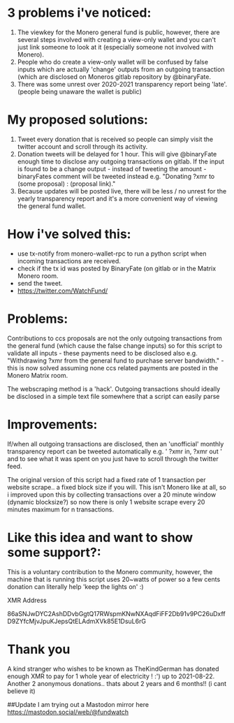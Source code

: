 # 3 problems i've noticed:

1. The viewkey for the Monero general fund is public, however, there are several steps involved with creating a view-only wallet and you can't just link someone to look at it (especially someone not involved with Monero).
2. People who do create a view-only wallet will be confused by false inputs which are actually 'change' outputs from an outgoing transaction (which are disclosed on Moneros gitlab repository by @binaryFate.
3. There was some unrest over 2020-2021 transparency report being 'late'. (people being unaware the wallet is public)

# My proposed solutions:

1. Tweet every donation that is received so people can simply visit the twitter account and scroll through its activity.
2. Donation tweets will be delayed for 1 hour. This will give @binaryFate enough time to disclose any outgoing transactions on gitlab. If the input is found to be a change output - instead of tweeting the amount - binaryFates comment will be tweeted instead e.g. "Donating ?xmr to (some proposal) : (proposal link)."
3. Because updates will be posted live, there will be less / no unrest for the yearly transparency report and it's a more convenient way of viewing the general fund wallet.

# How i've solved this:

- use tx-notify from monero-wallet-rpc to run a python script when incoming transactions are received.
- check if the tx id was posted by BinaryFate (on gitlab or in the Matrix Monero room.
- send the tweet.
- https://twitter.com/WatchFund/
  
# Problems:

Contributions to ccs proposals are not the only outgoing transactions from the general fund (which cause the false change inputs) so for this script to validate all inputs - these payments need to be disclosed also e.g. "Withdrawing ?xmr from the general fund to purchase server bandwidth." - this is now solved assuming none ccs related payments are posted in the Monero Matrix room.

The webscraping method is a 'hack'. Outgoing transactions should ideally be disclosed in a simple text file somewhere that a script can easily parse

# Improvements:

If/when all outgoing transactions are disclosed, then an 'unofficial' monthly transparency report can be tweeted automatically e.g. ' ?xmr in, ?xmr out ' and to see what it was spent on you just have to scroll through the twitter feed.

The original version of this script had a fixed rate of 1 transaction per website scrape.. a fixed block size if you will. This isn't Monero like at all, so i improved upon this by collecting transactions over a 20 minute window (dynamic blocksize?) so now there is only 1 website scrape every 20 minutes maximum for n transactions.

# Like this idea and want to show some support?:

This is a voluntary contribution to the Monero community, however, the machine that is running this script uses 20~watts of power so a few cents donation can literally help 'keep the lights on' :) 

XMR Address

86aSNJwDYC2AshDDvbGgtQ17RWspmKNwNXAqdFiFF2Db91v9PC26uDxffD9ZYfcMjvJpuKJepsQtELAdmXVk85E1DsuL6rG

# Thank you
A kind stranger who wishes to be known as TheKindGerman has donated enough XMR to pay for 1 whole year of electricity ! :') up to 2021-08-22. 
Another 2 anonymous donations.. thats about 2 years and 6 months!! (i cant believe it)  

##Update
I am trying out a Mastodon mirror here https://mastodon.social/web/@fundwatch
